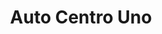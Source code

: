 ---
title: "Auto Centro Uno"
url: /san-pedro-sula/auto-centro-uno/
shop: reparación de automóviles
---
